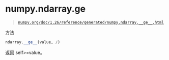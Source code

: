 # numpy.ndarray.__ge__

> [`numpy.org/doc/1.26/reference/generated/numpy.ndarray.__ge__.html`](https://numpy.org/doc/1.26/reference/generated/numpy.ndarray.__ge__.html)

方法

```py
ndarray.__ge__(value, /)
```

返回 self>=value。
